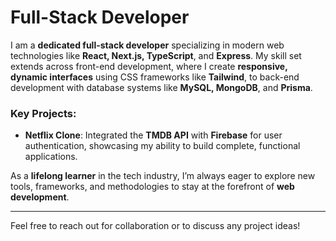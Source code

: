 # Full-Stack Developer

I am a **dedicated full-stack developer** specializing in modern web technologies like **React, Next.js, TypeScript**, and **Express**. My skill set extends across front-end development, where I create **responsive, dynamic interfaces** using CSS frameworks like **Tailwind**, to back-end development with database systems like **MySQL, MongoDB**, and **Prisma**.

### Key Projects:

- **Netflix Clone**: Integrated the **TMDB API** with **Firebase** for user authentication, showcasing my ability to build complete, functional applications.

As a **lifelong learner** in the tech industry, I’m always eager to explore new tools, frameworks, and methodologies to stay at the forefront of **web development**.

---

Feel free to reach out for collaboration or to discuss any project ideas!
